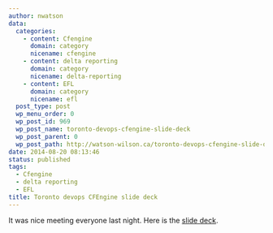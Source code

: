 ```yaml
---
author: nwatson
data:
  categories:
    - content: Cfengine
      domain: category
      nicename: cfengine
    - content: delta reporting
      domain: category
      nicename: delta-reporting
    - content: EFL
      domain: category
      nicename: efl
  post_type: post
  wp_menu_order: 0
  wp_post_id: 969
  wp_post_name: toronto-devops-cfengine-slide-deck
  wp_post_parent: 0
  wp_post_path: http://watson-wilson.ca/toronto-devops-cfengine-slide-deck/
date: 2014-08-20 08:13:46
status: published
tags:
  - Cfengine
  - delta reporting
  - EFL
title: Toronto devops CFEngine slide deck
---
```



It was nice meeting everyone last night. Here is the [slide deck](/static/images/devops-talks.pdf).
